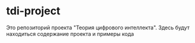 # tdi-project
Это репозиторий проекта "Теория цифрового интеллекта". Здесь будут находиться содержание проекта и примеры кода
